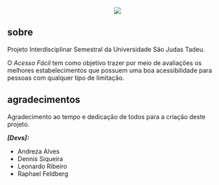 <p align="center"><img src="https://i.imgur.com/wgTVPev.png"></p>


## sobre

Projeto Interdisciplinar Semestral da Universidade São Judas Tadeu.

O *Acesso Fácil* tem como objetivo trazer por meio de avaliações os melhores estabelecimentos que possuem uma boa acessibilidade para pessoas com qualquer tipo de limitação.


## agradecimentos

Agradecimento ao tempo e dedicação de todos para a criação deste projeto.

***[Devs]:***
  - Andreza Alves
  - Dennis Siqueira
  - Leonardo Ribeiro
  - Raphael Feldberg
